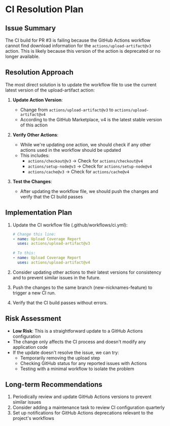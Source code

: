 # CI Resolution Plan

## Issue Summary
The CI build for PR #3 is failing because the GitHub Actions workflow cannot find download information for the `actions/upload-artifact@v3` action. This is likely because this version of the action is deprecated or no longer available.

## Resolution Approach
The most direct solution is to update the workflow file to use the current latest version of the upload-artifact action:

1. **Update Action Version**: 
   - Change from `actions/upload-artifact@v3` to `actions/upload-artifact@v4`
   - According to the GitHub Marketplace, v4 is the latest stable version of this action

2. **Verify Other Actions**:
   - While we're updating one action, we should check if any other actions used in the workflow should be updated
   - This includes:
     - `actions/checkout@v3` → Check for `actions/checkout@v4`
     - `actions/setup-node@v3` → Check for `actions/setup-node@v4`
     - `actions/cache@v3` → Check for `actions/cache@v4`

3. **Test the Changes**:
   - After updating the workflow file, we should push the changes and verify that the CI build passes

## Implementation Plan

1. Update the CI workflow file (.github/workflows/ci.yml):
   ```yaml
   # Change this line:
   - name: Upload Coverage Report
     uses: actions/upload-artifact@v3
     
   # To this:
   - name: Upload Coverage Report
     uses: actions/upload-artifact@v4
   ```

2. Consider updating other actions to their latest versions for consistency and to prevent similar issues in the future.

3. Push the changes to the same branch (new-nicknames-feature) to trigger a new CI run.

4. Verify that the CI build passes without errors.

## Risk Assessment
- **Low Risk**: This is a straightforward update to a GitHub Actions configuration
- The change only affects the CI process and doesn't modify any application code
- If the update doesn't resolve the issue, we can try:
  - Temporarily removing the upload step
  - Checking GitHub status for any reported issues with Actions
  - Testing with a minimal workflow to isolate the problem

## Long-term Recommendations
1. Periodically review and update GitHub Actions versions to prevent similar issues
2. Consider adding a maintenance task to review CI configuration quarterly
3. Set up notifications for GitHub Actions deprecations relevant to the project's workflows